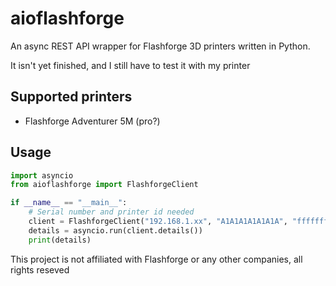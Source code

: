 # aioflashforge

An async REST API wrapper for Flashforge 3D printers written in Python.

It isn't yet finished, and I still have to test it with my printer

## Supported printers
- Flashforge Adventurer 5M (pro?)

## Usage

```py
import asyncio
from aioflashforge import FlashforgeClient

if __name__ == "__main__":
    # Serial number and printer id needed
    client = FlashforgeClient("192.168.1.xx", "A1A1A1A1A1A1A", "ffffffff")
    details = asyncio.run(client.details())
    print(details)
```


This project is not affiliated with Flashforge or any other companies, all rights reseved